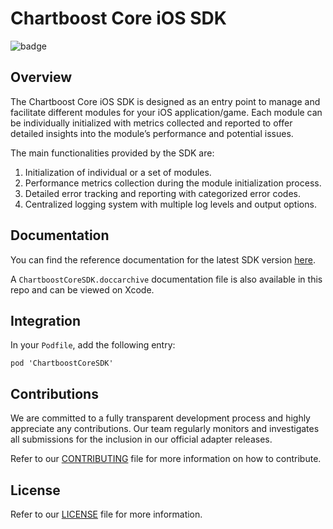 # Chartboost Core iOS SDK

![badge](https://img.shields.io/endpoint?url=https%3A%2F%2Fchartboost.s3.amazonaws.com%2Fchartboost-core%2Fsdk%2Fios%2Fcode-coverage%2Fcoverage-percent.json)

## Overview

The Chartboost Core iOS SDK is designed as an entry point to manage and facilitate different modules for your iOS application/game. Each module can be individually initialized with metrics collected and reported to offer detailed insights into the module’s performance and potential issues.

The main functionalities provided by the SDK are:

1. Initialization of individual or a set of modules.
2. Performance metrics collection during the module initialization process.
3. Detailed error tracking and reporting with categorized error codes.
4. Centralized logging system with multiple log levels and output options.


## Documentation

You can find the reference documentation for the latest SDK version [here](https://reference.chartboost.com/core/ios/).

A `ChartboostCoreSDK.doccarchive` documentation file is also available in this repo and can be viewed on Xcode.

## Integration

In your `Podfile`, add the following entry:
```
pod 'ChartboostCoreSDK'
```

## Contributions

We are committed to a fully transparent development process and highly appreciate any contributions. Our team regularly monitors and investigates all submissions for the inclusion in our official adapter releases.

Refer to our [CONTRIBUTING](CONTRIBUTING.md) file for more information on how to contribute.

## License

Refer to our [LICENSE](LICENSE.md) file for more information.
